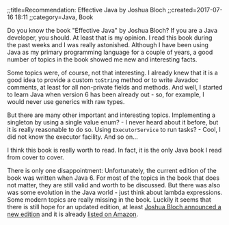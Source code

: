 ;;title=Recommendation: Effective Java by Joshua Bloch
;;created=2017-07-16 18:11
;;category=Java, Book

Do you know the book "Effective Java" by Joshua Bloch? If you are a Java developer, you should. At least that is my opinion. I read this book during the past weeks and I was really astonished. Although I have been using Java as my primary programming language for a couple of years, a good number of topics in the book showed me new and interesting facts.

Some topics were, of course, not that interesting. I already knew that it is a good idea to provide a custom `toString` method or to write Javadoc comments, at least for all non-private fields and methods. And well, I started to learn Java when version 6 has been already out - so, for example, I would never use generics with raw types.

But there are many other important and interesting topics. Implementing a singleton by using a single value enum? - I never heard about it before, but it is really reasonable to do so. Using `ExecutorService` to run tasks? - Cool, I did not know the executor facility. And so on...

I think this book is really worth to read. In fact, it is the only Java book I read from cover to cover.

There is only one disappointment: Unfortunately, the current edition of the book was written when Java 6. For most of the topics in the book that does not matter, they are still valid and worth to be discussed. But there was also was some evolution in the Java world - just think about lambda expressions. Some modern topics are really missing in the book. Luckily it seems that there is still hope for an updated edition, at least [Joshua Bloch announced a new edition](https://twitter.com/joshbloch/status/796939556658573312) and it is already [listed on Amazon](https://www.amazon.com/Effective-Java-3rd-Joshua-Bloch/dp/0134685997).